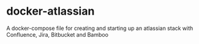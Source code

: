 # docker-atlassian
A docker-compose file for creating and starting up an atlassian stack with Confluence, Jira, Bitbucket and Bamboo
